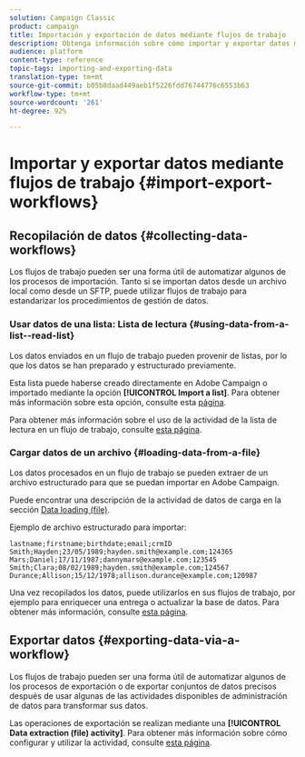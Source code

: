 ```yaml
---
solution: Campaign Classic
product: campaign
title: Importación y exportación de datos mediante flujos de trabajo
description: Obtenga información sobre cómo importar y exportar datos mediante flujos de trabajo en Campaign Classic.
audience: platform
content-type: reference
topic-tags: importing-and-exporting-data
translation-type: tm+mt
source-git-commit: b05b8daad449aeb1f5226fdd76744776c6553b63
workflow-type: tm+mt
source-wordcount: '261'
ht-degree: 92%

---
```



# Importar y exportar datos mediante flujos de trabajo {#import-export-workflows}

## Recopilación de datos {#collecting-data-workflows}

Los flujos de trabajo pueden ser una forma útil de automatizar algunos de los procesos de importación. Tanto si se importan datos desde un archivo local como desde un SFTP, puede utilizar flujos de trabajo para estandarizar los procedimientos de gestión de datos.

### Usar datos de una lista: Lista de lectura {#using-data-from-a-list--read-list}

Los datos enviados en un flujo de trabajo pueden provenir de listas, por lo que los datos se han preparado y estructurado previamente.

Esta lista puede haberse creado directamente en Adobe Campaign o importado mediante la opción **[!UICONTROL Import a list]**. Para obtener más información sobre esta opción, consulte esta [página](../../platform/using/about-generic-imports-exports.md).

Para obtener más información sobre el uso de la actividad de la lista de lectura en un flujo de trabajo, consulte [esta página](../../workflow/using/read-list.md).

### Cargar datos de un archivo {#loading-data-from-a-file}

Los datos procesados en un flujo de trabajo se pueden extraer de un archivo estructurado para que se puedan importar en Adobe Campaign.

Puede encontrar una descripción de la actividad de datos de carga en la sección [Data loading (file)](../../workflow/using/data-loading--file-.md).

Ejemplo de archivo estructurado para importar:

```
lastname;firstname;birthdate;email;crmID
Smith;Hayden;23/05/1989;hayden.smith@example.com;124365
Mars;Daniel;17/11/1987;dannymars@example.com;123545
Smith;Clara;08/02/1989;hayden.smith@example.com;124567
Durance;Allison;15/12/1978;allison.durance@example.com;120987
```

Una vez recopilados los datos, puede utilizarlos en sus flujos de trabajo, por ejemplo para enriquecer una entrega o actualizar la base de datos. Para obtener más información, consulte [esta página](../../workflow/using/how-to-use-workflow-data.md).

## Exportar datos {#exporting-data-via-a-workflow}

Los flujos de trabajo pueden ser una forma útil de automatizar algunos de los procesos de exportación o de exportar conjuntos de datos precisos después de usar algunas de las actividades disponibles de administración de datos para transformar sus datos.

Las operaciones de exportación se realizan mediante una **[!UICONTROL Data extraction (file) activity]**. Para obtener más información sobre cómo configurar y utilizar la actividad, consulte [esta página](../../workflow/using/extraction--file-.md).
